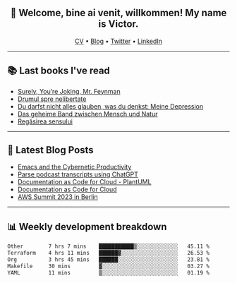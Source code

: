 <h2 align="center">👋 Welcome, bine ai venit, willkommen! My name is Victor. </h2>
<p align="center">
  <a href="https://dornea.nu/cv">CV</a> •
  <a href="https://blog.dornea.nu">Blog</a> •
  <a href="https://twitter.com/victordorneanu">Twitter</a> •
  <a href="https://www.linkedin.com/in/victor-dorneanu/">LinkedIn</a> 
</p>

  <!--
  **dorneanu/dorneanu** is a ✨ _special_ ✨ repository because its `README.md` (this file) appears on your GitHub profile.

  Here are some ideas to get you started:

  - 🔭 I’m currently working on ...
  - 🌱 I’m currently learning ...
  - 👯 I’m looking to collaborate on ...
  - 🤔 I’m looking for help with ...
  - 💬 Ask me about ...
  - 📫 How to reach me: ...
  - 😄 Pronouns: ...
  - ⚡ Fun fact: ...
  -->

---

## 📚 Last books I've read

<!--START_SECTION:books-->
* [Surely, You’re Joking, Mr. Feynman](https://brainfck.org/book/surely-youre-joking-mr.-feynman/)
* [Drumul spre nelibertate](https://brainfck.org/book/drumul-spre-nelibertate/)
* [Du darfst nicht alles glauben, was du denkst: Meine Depression](https://brainfck.org/book/du-darfst-nicht-alles-glauben-was-du-denkst-meine-depression/)
* [Das geheime Band zwischen Mensch und Natur](https://brainfck.org/book/das-geheime-band-zwischen-mensch-und-natur/)
* [Regăsirea sensului](https://brainfck.org/book/reg%C4%83sirea-sensului/)
<!--END_SECTION:books-->

---

## 📝 Latest Blog Posts

<!--START_SECTION:blog-->
* [Emacs and the Cybernetic Productivity](https://blog.dornea.nu/2023/09/21/emacs-and-the-cybernetic-productivity/)
* [Parse podcast transcripts using ChatGPT](https://blog.dornea.nu/2023/08/28/parse-podcast-transcripts-using-chatgpt/)
* [Documentation as Code for Cloud - PlantUML](https://blog.dornea.nu/2023/07/30/documentation-as-code-for-cloud-plantuml/)
* [Documentation as Code for Cloud](https://blog.dornea.nu/2023/07/18/documentation-as-code-for-cloud/)
* [AWS Summit 2023 in Berlin](https://blog.dornea.nu/2023/05/09/aws-summit-2023-in-berlin/)
<!--END_SECTION:blog-->

---

## 📊 **Weekly development breakdown**

<!--START_SECTION:waka-->

```txt
Other        7 hrs 7 mins    ███████████▒░░░░░░░░░░░░░   45.11 %
Terraform    4 hrs 11 mins   ██████▓░░░░░░░░░░░░░░░░░░   26.53 %
Org          3 hrs 45 mins   ██████░░░░░░░░░░░░░░░░░░░   23.81 %
Makefile     30 mins         ▓░░░░░░░░░░░░░░░░░░░░░░░░   03.27 %
YAML         11 mins         ▒░░░░░░░░░░░░░░░░░░░░░░░░   01.19 %
```

<!--END_SECTION:waka-->
